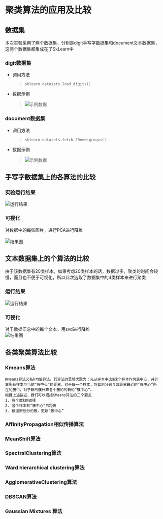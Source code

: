 # 聚类算法的应用及比较
## 数据集
本次实验采用了两个数据集，分别是digit手写字数据集和document文本数据集，这两个数据集都集成在了SkLearn中
### digit数据集
* 调用方法
  > `sklearn.datasets.load_digits()`
* 数据示例
  > ![示例数据](pic/digit_sample.jpg)
### document数据集
* 调用方法
  >`sklearn.datasets.fetch_20newsgroups()`
* 数据示例
  > ![示例数据](pic/doc_sample.jpg)
## 手写字数据集上的各算法的比较
### 实验运行结果
![运行结果](pic/result_digit.jpg)
### 可视化
对数据中的每张图片，进行PCA进行降维<br>                  
![结果图](pic/digit.jpg)
## 文本数据集上的个算法的比较
由于该数据集有20类样本，如果考虑20类样本的话，数据过多，聚类的时间会较慢，而且也不便于可视化，所以此次选取了数据集中的4类样本来进行聚类
### 运行结果
![运行结果](pic/result_doc.jpg)
### 可视化
对于数据汇总中的每个文本，用svd进行降维<br>
![结果图](pic/document.jpg)
## 各类聚类算法比较
### Kmeans算法
    KMeans算法又名k均值算法。其算法的思想大致为：先从样本中选取k个样本作为簇中心，并计算所有样本与当前“簇中心”的距离，对于每一个样本，将其划分到与其距离最近的“簇中心”所在的簇中，对于新的簇计算各个簇的的新的“簇中心”。
    根据上述描述，我们可以概括KMeans算法的三个要点
    1. 簇个数k的选择
    2. 各个样本到“簇中心”的距离
    3. 根据新划分的簇，更新“簇中心”
### AffinityPropagation相似传播算法
### MeanShift算法
### SpectralClustering算法
### Ward hierarchical clustering算法
### AgglomerativeClustering算法
### DBSCAN算法
### Gaussian Mixtures 算法
